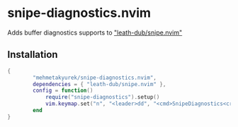 # snipe-diagnostics.nvim
Adds buffer diagnostics supports to ["leath-dub/snipe.nvim"](https://github.com/leath-dub/snipe.nvim)
## Installation
```lua
{
		"mehmetakyurek/snipe-diagnostics.nvim",
		dependencies = { "leath-dub/snipe.nvim" },
		config = function()
			require("snipe-diagnostics").setup()
			vim.keymap.set("n", "<leader>dd", "<cmd>SnipeDiagnostics<cr>", { desc = "SnipeDiagnostics" })
		end
}
```
